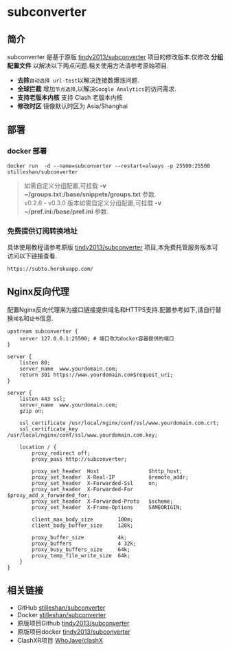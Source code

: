 # subconverter
## 简介
subconverter 是基于原版 [tindy2013/subconverter](https://github.com/tindy2013/subconverter) 项目的修改版本.仅修改 **分组配置文件** 以解决以下两点问题.相关使用方法请参考原始项目.

- **去除**`自动选择 url-test`以解决连接数爆涨问题.
- **全球拦截** 增加`节点选择`,以解决`Google Analytics`的访问需求.
- **支持老版本内核** 支持 Clash 老版本内核
- **修改时区** 镜像默认时区为 Asia/Shanghai

## 部署
### docker 部署
```shell
docker run  -d --name=subconverter --restart=always -p 25500:25500 stilleshan/subconverter
```
> 如需自定义分组配置,可挂载 **-v ~/groups.txt:/base/snippets/groups.txt** 参数.  
v0.2.6 - v0.3.0 版本如需自定义分组配置,可挂载 **-v ~/pref.ini:/base/pref.ini** 参数.

### 免费提供订阅转换地址
具体使用教程请参考原版 [tindy2013/subconverter](https://github.com/tindy2013/subconverter)  项目,本免费托管服务版本可访问以下链接查看.
```shell
https://subto.herokuapp.com/
```

## Nginx反向代理
配置Nginx反向代理来为接口链接提供域名和HTTPS支持.配置参考如下,请自行替换`域名`和`证书`信息.

```nginx
upstream subconverter { 
    server 127.0.0.1:25500; # 端口改为docker容器提供的端口
}

server {
    listen 80;
    server_name  www.yourdomain.com;
    return 301 https://www.yourdomain.com$request_uri;
}

server {
    listen 443 ssl;
    server_name  www.yourdomain.com;
    gzip on;    

    ssl_certificate /usr/local/nginx/conf/ssl/www.yourdomain.com.crt;
    ssl_certificate_key /usr/local/nginx/conf/ssl/www.yourdomain.com.key;

    location / {
        proxy_redirect off;
        proxy_pass http://subconverter;

        proxy_set_header  Host                $http_host;
        proxy_set_header  X-Real-IP           $remote_addr;
        proxy_set_header  X-Forwarded-Ssl     on;
        proxy_set_header  X-Forwarded-For     $proxy_add_x_forwarded_for;
        proxy_set_header  X-Forwarded-Proto   $scheme;
        proxy_set_header  X-Frame-Options     SAMEORIGIN;

        client_max_body_size        100m;
        client_body_buffer_size     128k;

        proxy_buffer_size           4k;
        proxy_buffers               4 32k;
        proxy_busy_buffers_size     64k;
        proxy_temp_file_write_size  64k;
    }
}
```

## 相关链接
- GitHub [stilleshan/subconverter](https://github.com/stilleshan/subconverter)
- Docker [stilleshan/subconverter](https://hub.docker.com/r/stilleshan/subconverter)
- 原版项目Github [tindy2013/subconverter](https://github.com/tindy2013/subconverter)
- 原版项目docker [tindy2013/subconverter](https://hub.docker.com/r/tindy2013/subconverter)
- ClashXR项目 [WhoJave/clashX](https://github.com/WhoJave/clashX/releases)